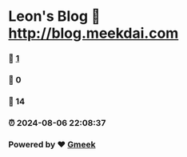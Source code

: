 # Leon's Blog :link: http://blog.meekdai.com 
### :page_facing_up: [1](http://blog.meekdai.com/tag.html) 
### :speech_balloon: 0 
### :hibiscus: 14 
### :alarm_clock: 2024-08-06 22:08:37 
### Powered by :heart: [Gmeek](https://github.com/Meekdai/Gmeek)
